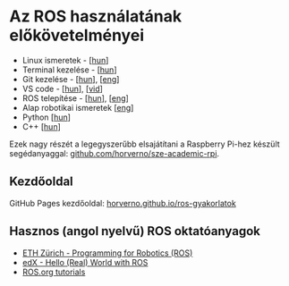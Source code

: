 # Az ROS használatának előkövetelményei

- Linux ismeretek - [[hun](https://github.com/horverno/sze-academic-rpi/blob/master/linuxtut.md)]
- Terminal kezelése - [[hun](https://github.com/horverno/sze-academic-rpi/blob/master/linuxtut.md)]
- Git kezelése - [[hun](https://github.com/horverno/sze-academic-rpi/blob/master/gittut.md)], [[eng](https://lab.github.com/)]
- VS code - [[hun](https://github.com/horverno/sze-academic-rpi/blob/master/vscode.md)], [[vid](https://www.youtube.com/watch?v=QKFjbnWpQ-E)]
- ROS telepítése - [[hun](rosinstall.md)], [[eng](http://wiki.ros.org/kinetic/Installation/Ubuntu)]
- Alap robotikai ismeretek [[eng](https://github.com/AtsushiSakai/PythonRobotics)]
- Python [[hun](https://github.com/horverno/sze-academic-python)]
- C++ [[hun](https://github.com/hegyhati/ClassRoomExamples)]

Ezek nagy részét a legegyszerűbb elsajátítani a Raspberry Pi-hez készült segédanyaggal: 
[github.com/horverno/sze-academic-rpi](https://github.com/horverno/sze-academic-rpi).

## Kezdőoldal

GitHub Pages kezdőoldal: 
[horverno.github.io/ros-gyakorlatok](https://horverno.github.io/ros-gyakorlatok/)

## Hasznos (angol nyelvű) ROS oktatóanyagok

- [ETH Zürich - Programming for Robotics (ROS)](https://www.youtube.com/watch?v=0BxVPCInS3M&list=PLE-BQwvVGf8HOvwXPgtDfWoxd4Cc6ghiP)
- [edX - Hello (Real) World with ROS](https://www.edx.org/course/hello-real-world-with-ros-robot-operating-system)
- [ROS.org tutorials](http://wiki.ros.org/ROS/Tutorials)
